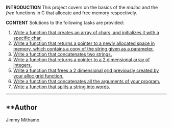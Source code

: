 **INTRODUCTION**
This project covers on the basics of the *malloc* and the *free* functions in C that allocate and free memory respectively.

**CONTENT**
Solutions to the following tasks are provided:

1. [Write a function that creates an array of chars, and initializes it with a specific char.](0-create_array.c)
2. [Write a function that returns a pointer to a newly allocated space in memory, which contains a copy of the string given as a parameter.](1-strdup.c)
3. [Write a function that concatenates two strings.](2-str_concat.c)
4. [Write a function that returns a pointer to a 2 dimensional array of integers.](3-alloc_grid.c)
5. [Write a function that frees a 2 dimensional grid previously created by your alloc grid function.](4-free_grid.c)
6. [Write a function that concatenates all the arguments of your program.](100-argstostr.c)
7. [Write a function that splits a string into words.](101-strtow.c)

---
**Author
---
Jimmy Mithamo
